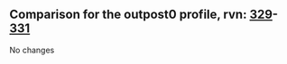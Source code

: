 ## Comparison for the outpost0 profile, rvn: [329](https://github.com/PRO100KatYT/FortniteProfileRevisions/tree/main/profiles/outpost0/329%20outpost0.json)-[331](https://github.com/PRO100KatYT/FortniteProfileRevisions/tree/main/profiles/outpost0/331%20outpost0.json)

No changes
